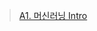 > [A1. 머신러닝 Intro](https://colab.research.google.com/drive/1a_mS84ew6mU-x-PUY5S5Ry1IBuIkD9FX?usp=sharing)
